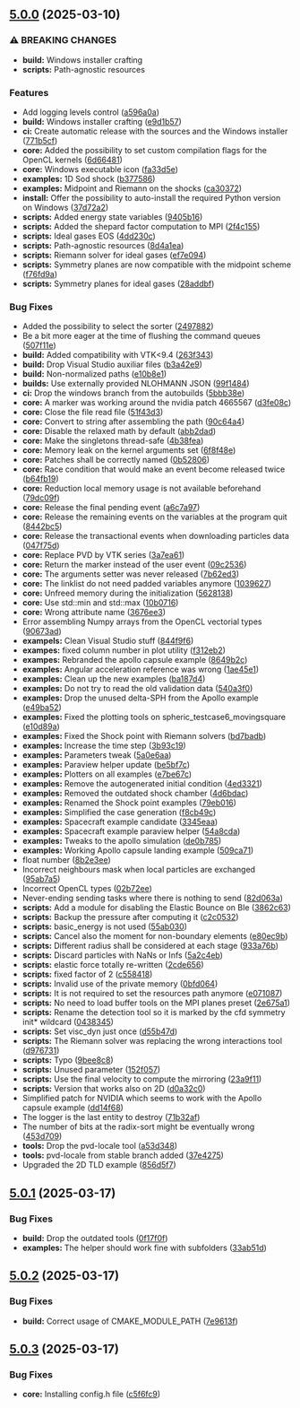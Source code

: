 ## [5.0.0](https://gitlab.com/sanguinariojoe/aquagpusph/compare/v4.1.2...v5.0.0) (2025-03-10)

### ⚠ BREAKING CHANGES

* **build:** Windows installer crafting
* **scripts:** Path-agnostic resources

### Features

* Add logging levels control ([a596a0a](https://gitlab.com/sanguinariojoe/aquagpusph/commit/a596a0ad214aadedafe43bd881fcae0e76bab769))
* **build:** Windows installer crafting ([e9d1b57](https://gitlab.com/sanguinariojoe/aquagpusph/commit/e9d1b57b75afe7416f8b117c6ffba1402d62d32a))
* **ci:** Create automatic release with the sources and the Windows installer ([771b5cf](https://gitlab.com/sanguinariojoe/aquagpusph/commit/771b5cf1ebc5875226ae1f5f58d4f8a23c0fe9b9))
* **core:** Added the possibility to set custom compilation flags for the OpenCL kernels ([6d66481](https://gitlab.com/sanguinariojoe/aquagpusph/commit/6d664817434bc963681fc07179a8106210d5b416))
* **core:** Windows executable icon ([fa33d5e](https://gitlab.com/sanguinariojoe/aquagpusph/commit/fa33d5e746df4f948bd8edf85ad921c4bea65909))
* **examples:** 1D Sod shock ([b377586](https://gitlab.com/sanguinariojoe/aquagpusph/commit/b377586598a1104cc27366f577c5d7d945973f58))
* **examples:** Midpoint and Riemann on the shocks ([ca30372](https://gitlab.com/sanguinariojoe/aquagpusph/commit/ca30372a4d2e9236816b1d88feb417939d1e4ffb))
* **install:** Offer the possibility to auto-install the required Python version on Windows ([37d72a2](https://gitlab.com/sanguinariojoe/aquagpusph/commit/37d72a296d43434b98b02da5dce3c2a06113210a))
* **scripts:** Added energy state variables ([9405b16](https://gitlab.com/sanguinariojoe/aquagpusph/commit/9405b16fa1eb71d8b767247b2a6fa43cfef25bff))
* **scripts:** Added the shepard factor computation to MPI ([2f4c155](https://gitlab.com/sanguinariojoe/aquagpusph/commit/2f4c1555bc32d1769171fc9682f83c54277ef4c4))
* **scripts:** Ideal gases EOS ([4dd230c](https://gitlab.com/sanguinariojoe/aquagpusph/commit/4dd230cb4ae82638fa07650d4e3abbdde94f2fde))
* **scripts:** Path-agnostic resources ([8d4a1ea](https://gitlab.com/sanguinariojoe/aquagpusph/commit/8d4a1ea755b611757a13781c99d21e1a72bb16cb))
* **scripts:** Riemann solver for ideal gases ([ef7e094](https://gitlab.com/sanguinariojoe/aquagpusph/commit/ef7e0949f5f72948f9e68ce6cc704815e38d5f5e))
* **scripts:** Symmetry planes are now compatible with the midpoint scheme ([f76fd9a](https://gitlab.com/sanguinariojoe/aquagpusph/commit/f76fd9a67fe00b56303a92d9453d2a91796c2dbd))
* **scripts:** Symmetry planes for ideal gases ([28addbf](https://gitlab.com/sanguinariojoe/aquagpusph/commit/28addbfdb7fc2056ecd8ab7c32b07c47d6000fce))

### Bug Fixes

* Added the possibility to select the sorter ([2497882](https://gitlab.com/sanguinariojoe/aquagpusph/commit/2497882ebd4d0ba2fe7ec736b497d5f367f47ac1))
* Be a bit more eager at the time of flushing the command queues ([507f11e](https://gitlab.com/sanguinariojoe/aquagpusph/commit/507f11e5703f5b1284206bc480e4759c04502226))
* **build:** Added compatibility with VTK<9.4 ([263f343](https://gitlab.com/sanguinariojoe/aquagpusph/commit/263f34372f708232773ef7e618c33ee19b8b7716))
* **build:** Drop Visual Studio auxiliar files ([b3a42e9](https://gitlab.com/sanguinariojoe/aquagpusph/commit/b3a42e9b9e33152b6b7aa908abc542b6128be39a))
* **build:** Non-normalized paths ([e10b8e1](https://gitlab.com/sanguinariojoe/aquagpusph/commit/e10b8e103e781c6a42b4c76e00e6f4e3eff12e00))
* **builds:** Use externally provided NLOHMANN JSON ([99f1484](https://gitlab.com/sanguinariojoe/aquagpusph/commit/99f148498525ce671ecff01b08972e76bd4b7dda))
* **ci:** Drop the windows branch from the autobuilds ([5bbb38e](https://gitlab.com/sanguinariojoe/aquagpusph/commit/5bbb38e13356d6d472fe717538e3e1880b6086a8))
* **core:** A marker was working around the nvidia patch 4665567 ([d3fe08c](https://gitlab.com/sanguinariojoe/aquagpusph/commit/d3fe08c01ca1effbba68826a7f93eeac03d8f1fa))
* **core:** Close the file read file ([51f43d3](https://gitlab.com/sanguinariojoe/aquagpusph/commit/51f43d32e8c65db7f895bf533493b368b7ab14fc))
* **core:** Convert to string after assembling the path ([90c64a4](https://gitlab.com/sanguinariojoe/aquagpusph/commit/90c64a45b6f86ddc5049906d99feb46f503f7477))
* **core:** Disable the relaxed math by default ([abb2dad](https://gitlab.com/sanguinariojoe/aquagpusph/commit/abb2dadc17c350dc9a99b74fae93b77710e85f17))
* **core:** Make the singletons thread-safe ([4b38fea](https://gitlab.com/sanguinariojoe/aquagpusph/commit/4b38feab7d6fd6b2e6212c08f6e3ef2939fcbcdb))
* **core:** Memory leak on the kernel arguments set ([6f8f48e](https://gitlab.com/sanguinariojoe/aquagpusph/commit/6f8f48e5ac386a00e10a9467556250600cc6223d))
* **core:** Patches shall be correctly named ([0b52806](https://gitlab.com/sanguinariojoe/aquagpusph/commit/0b52806458205eb12d747037079ced91e29f4339))
* **core:** Race condition that would make an event become released twice ([b64fb19](https://gitlab.com/sanguinariojoe/aquagpusph/commit/b64fb19badb43dd5e079d5f0e6d4794e8b3f8736))
* **core:** Reduction local memory usage is not available beforehand ([79dc09f](https://gitlab.com/sanguinariojoe/aquagpusph/commit/79dc09fd988add32b38e856add0314a2366c1f44))
* **core:** Release the final pending event ([a6c7a97](https://gitlab.com/sanguinariojoe/aquagpusph/commit/a6c7a9788f9a701a51ca301df4afbbe47d11c7d4))
* **core:** Release the remaining events on the variables at the program quit ([8442bc5](https://gitlab.com/sanguinariojoe/aquagpusph/commit/8442bc5347e27358cb09caf55880b039b91f32b7))
* **core:** Release the transactional events when downloading particles data ([047f75d](https://gitlab.com/sanguinariojoe/aquagpusph/commit/047f75de754d8a446a6e9b8f583daa777bf1b546))
* **core:** Replace PVD by VTK series ([3a7ea61](https://gitlab.com/sanguinariojoe/aquagpusph/commit/3a7ea61963b77323fb811dce0252c04c94442b86))
* **core:** Return the marker instead of the user event ([09c2536](https://gitlab.com/sanguinariojoe/aquagpusph/commit/09c25362a350e068db7ccf46a30c175b6a1d31e1))
* **core:** The arguments setter was never released ([7b62ed3](https://gitlab.com/sanguinariojoe/aquagpusph/commit/7b62ed3560393d383b04554c504ecc7a20c90384))
* **core:** The linklist do not need padded variables anymore ([1039627](https://gitlab.com/sanguinariojoe/aquagpusph/commit/1039627d5fd58b3a49f0b71a1225861695844c49))
* **core:** Unfreed memory during the initialization ([5628138](https://gitlab.com/sanguinariojoe/aquagpusph/commit/56281386e7c56053c4f22603f8212f4de52bd0ea))
* **core:** Use std::min and std::max ([10b0716](https://gitlab.com/sanguinariojoe/aquagpusph/commit/10b071605208af87b4712fed72525ed1550ebfd2))
* **core:** Wrong attribute name ([3676ee3](https://gitlab.com/sanguinariojoe/aquagpusph/commit/3676ee3ad1621c9d3145b0068126e8021a971ec8))
* Error assembling Numpy arrays from the OpenCL vectorial types ([90673ad](https://gitlab.com/sanguinariojoe/aquagpusph/commit/90673add391905c1f1e0f5e52221fb116bf043ab))
* **exampels:** Clean Visual Studio stuff ([844f9f6](https://gitlab.com/sanguinariojoe/aquagpusph/commit/844f9f6d54fa7f3121f824ce9de08db413e8dcce))
* **exampes:** fixed column number in plot utility ([f312eb2](https://gitlab.com/sanguinariojoe/aquagpusph/commit/f312eb2c2061ff4204d8f82428bb496ad276c908))
* **exampes:** Rebranded the apollo capsule example ([8649b2c](https://gitlab.com/sanguinariojoe/aquagpusph/commit/8649b2c8320f97cd6055619d44dd4d4392fe28fd))
* **examples:** Angular acceleration reference was wrong ([1ae45e1](https://gitlab.com/sanguinariojoe/aquagpusph/commit/1ae45e183313077273af8fd5b8e16d60e4241a9c))
* **examples:** Clean up the new examples ([ba187d4](https://gitlab.com/sanguinariojoe/aquagpusph/commit/ba187d4047d63f01aed2472f5276ecacab056c7a))
* **examples:** Do not try to read the old validation data ([540a3f0](https://gitlab.com/sanguinariojoe/aquagpusph/commit/540a3f0c38e5ddeb039c4d629e09295ddc0b060f))
* **examples:** Drop the unused delta-SPH from the Apollo example ([e49ba52](https://gitlab.com/sanguinariojoe/aquagpusph/commit/e49ba524c10fa7387b7b3fb844408804edfcbf6e))
* **examples:** Fixed the plotting tools on spheric_testcase6_movingsquare ([e10d89a](https://gitlab.com/sanguinariojoe/aquagpusph/commit/e10d89ae04fb8f7332deef09abd516b3f1038307))
* **examples:** Fixed the Shock point with Riemann solvers ([bd7badb](https://gitlab.com/sanguinariojoe/aquagpusph/commit/bd7badb4938dbc7158c629f10fdb0df705ec1220))
* **examples:** Increase the time step ([3b93c19](https://gitlab.com/sanguinariojoe/aquagpusph/commit/3b93c19a0f909f70a86962c0410b46f6498a2b99))
* **examples:** Parameters tweak ([5a0e6aa](https://gitlab.com/sanguinariojoe/aquagpusph/commit/5a0e6aac3c0b6409eca7afd4bd8be66d214a5424))
* **examples:** Paraview helper update ([be5bf7c](https://gitlab.com/sanguinariojoe/aquagpusph/commit/be5bf7c1058c46a526803560cf99243e5334f4d7))
* **examples:** Plotters on all examples ([e7be67c](https://gitlab.com/sanguinariojoe/aquagpusph/commit/e7be67c98af249e11c1e3281061e198cd40f20a0))
* **examples:** Remove the autogenerated initial condition ([4ed3321](https://gitlab.com/sanguinariojoe/aquagpusph/commit/4ed3321d1fac8de94b7908dbc8e081c730274162))
* **examples:** Removed the outdated shock chamber ([4d6bdac](https://gitlab.com/sanguinariojoe/aquagpusph/commit/4d6bdaca7618dbfb51c392c99c3f28fe0a399701))
* **examples:** Renamed the Shock point examples ([79eb016](https://gitlab.com/sanguinariojoe/aquagpusph/commit/79eb016e02a6034715619436c53d0f9a089cfb37))
* **examples:** Simplified the case generation ([f8cb49c](https://gitlab.com/sanguinariojoe/aquagpusph/commit/f8cb49cd727fb682cbfff7f5a3bfcfd864bd1f16))
* **examples:** Spacecraft example candidate ([3345eaa](https://gitlab.com/sanguinariojoe/aquagpusph/commit/3345eaaa7edbe8f535b3133a04cf5039a48ac03e))
* **examples:** Spacecraft example paraview helper ([54a8cda](https://gitlab.com/sanguinariojoe/aquagpusph/commit/54a8cdabbab646d3ba840e12a67f14dea05aae54))
* **examples:** Tweaks to the apollo simulation ([de0b785](https://gitlab.com/sanguinariojoe/aquagpusph/commit/de0b78598a0d1c3eaad8b6e43d37fe160815aa98))
* **examples:** Working Apollo capsule landing example ([509ca71](https://gitlab.com/sanguinariojoe/aquagpusph/commit/509ca7105b01a2a76ab73163d7a7380081237c85))
* float number ([8b2e3ee](https://gitlab.com/sanguinariojoe/aquagpusph/commit/8b2e3ee8c772faee0ce80186ea63a67711d1854f))
* Incorrect neighbours mask when local particles are exchanged ([95ab7a5](https://gitlab.com/sanguinariojoe/aquagpusph/commit/95ab7a59d8df817e482eb1e65170142895ba0095))
* Incorrect OpenCL types ([02b72ee](https://gitlab.com/sanguinariojoe/aquagpusph/commit/02b72ee68be912a2cb01260ec200aa12ec96a4dc))
* Never-ending sending tasks where there is nothing to send ([82d063a](https://gitlab.com/sanguinariojoe/aquagpusph/commit/82d063a2d7a870eec1b8fcafe1293cb49c02ba27))
* **scripts:** Add a module for disabling the Elastic Bounce on BIe ([3862c63](https://gitlab.com/sanguinariojoe/aquagpusph/commit/3862c63d3a654fd294cdcc7b29e1a23442ca19bb))
* **scripts:** Backup the pressure after computing it ([c2c0532](https://gitlab.com/sanguinariojoe/aquagpusph/commit/c2c05325d577ffa919b814bc4a4438b3fc24d6db))
* **scripts:** basic_energy is not used ([55ab030](https://gitlab.com/sanguinariojoe/aquagpusph/commit/55ab030e86b10275211d0086f21d189bebe796af))
* **scripts:** Cancel also the moment for non-boundary elements ([e80ec9b](https://gitlab.com/sanguinariojoe/aquagpusph/commit/e80ec9b28091ef64c8e0028c59b98ad635adbb8d))
* **scripts:** Different radius shall be considered at each stage ([933a76b](https://gitlab.com/sanguinariojoe/aquagpusph/commit/933a76bb428dc84756308d17fb4c39ed59f78c98))
* **scripts:** Discard particles with NaNs or Infs ([5a2c4eb](https://gitlab.com/sanguinariojoe/aquagpusph/commit/5a2c4ebabd0ca5ea64aced6d44dd144c69687695))
* **scripts:** elastic force totally re-written ([2cde656](https://gitlab.com/sanguinariojoe/aquagpusph/commit/2cde656ada3fd2fd95c12dc72bbcee25e2f3f142))
* **scripts:** fixed factor of 2 ([c558418](https://gitlab.com/sanguinariojoe/aquagpusph/commit/c558418d7070dee41abd540eb434f624f66f9934))
* **scripts:** Invalid use of the private memory ([0bfd064](https://gitlab.com/sanguinariojoe/aquagpusph/commit/0bfd064ed12bd54a10f9fcf338deb1eed7de49ff))
* **scripts:** It is not required to set the resources path anymore ([e071087](https://gitlab.com/sanguinariojoe/aquagpusph/commit/e071087f73914857c8d0735ef7dfa77c35403a2c))
* **scripts:** No need to load buffer tools on the MPI planes preset ([2e675a1](https://gitlab.com/sanguinariojoe/aquagpusph/commit/2e675a1c945bbdb2c8f09704e4c3117afc8f7a26))
* **scripts:** Rename the detection tool so it is marked by the cfd symmetry init* wildcard ([0438345](https://gitlab.com/sanguinariojoe/aquagpusph/commit/0438345489644a31caddfcf0c0da1ab99c676305))
* **scripts:** Set visc_dyn just once ([d55b47d](https://gitlab.com/sanguinariojoe/aquagpusph/commit/d55b47dd5b63b41cd4a288cbb91b99e520cb3b8c))
* **scripts:** The Riemann solver was replacing the wrong interactions tool ([d976731](https://gitlab.com/sanguinariojoe/aquagpusph/commit/d97673157278b4da67940349c6b125da372ae1d5))
* **scripts:** Typo ([9bee8c8](https://gitlab.com/sanguinariojoe/aquagpusph/commit/9bee8c8c9209291c426c278eb9f23c9b1cacf8e8))
* **scripts:** Unused parameter ([152f057](https://gitlab.com/sanguinariojoe/aquagpusph/commit/152f0577286b1f98932e97026ee274954f40e1b2))
* **scripts:** Use the final velocity to compute the mirroring ([23a9f11](https://gitlab.com/sanguinariojoe/aquagpusph/commit/23a9f1190bdee65b930a036d411d8d4c627fba70))
* **scripts:** Version that works also on 2D ([d0a32c0](https://gitlab.com/sanguinariojoe/aquagpusph/commit/d0a32c0b57afc3cc8803e79c2f12d6444e80d9a6))
* Simplified patch for NVIDIA which seems to work with the Apollo capsule example ([dd14f68](https://gitlab.com/sanguinariojoe/aquagpusph/commit/dd14f68056495b9c25ad0775ebf46918372bdfb0))
* The logger is the last entity to destroy ([71b32af](https://gitlab.com/sanguinariojoe/aquagpusph/commit/71b32af4849726a6d94d98b110085dcdff90b19b))
* The number of bits at the radix-sort might be eventually wrong ([453d709](https://gitlab.com/sanguinariojoe/aquagpusph/commit/453d7094aa3813e74fed397eb3090de67c2dff20))
* **tools:** Drop the pvd-locale tool ([a53d348](https://gitlab.com/sanguinariojoe/aquagpusph/commit/a53d3489d6b912a9d3d71b7e1e947e92945d8d93))
* **tools:** pvd-locale from stable branch added ([37e4275](https://gitlab.com/sanguinariojoe/aquagpusph/commit/37e4275dea5cfe0b0f15978084149f1d860627e7))
* Upgraded the 2D TLD example ([856d5f7](https://gitlab.com/sanguinariojoe/aquagpusph/commit/856d5f7fe4ed0acaddc0ebc54f7d5a0d9a80bf60))
## [5.0.1](https://gitlab.com/sanguinariojoe/aquagpusph/compare/v5.0.0...v5.0.1) (2025-03-17)

### Bug Fixes

* **build:** Drop the outdated tools ([0f17f0f](https://gitlab.com/sanguinariojoe/aquagpusph/commit/0f17f0f3c0d3dc14814358b1a61ac6494caaa09e))
* **examples:** The helper should work fine with subfolders ([33ab51d](https://gitlab.com/sanguinariojoe/aquagpusph/commit/33ab51d9aea342c97afdf5f8e93c767cc458dae5))
## [5.0.2](https://gitlab.com/sanguinariojoe/aquagpusph/compare/v5.0.1...v) (2025-03-17)

### Bug Fixes

* **build:** Correct usage of CMAKE_MODULE_PATH ([7e9613f](https://gitlab.com/sanguinariojoe/aquagpusph/commit/7e9613f414a8b6a487834a81a6ef084aea9ac600))
## [5.0.3](https://gitlab.com/sanguinariojoe/aquagpusph/compare/v5.0.2...v) (2025-03-17)

### Bug Fixes

* **core:** Installing config.h file ([c5f6fc9](https://gitlab.com/sanguinariojoe/aquagpusph/commit/c5f6fc98cb0d9bb2a742a743e7a0f6def40e1d77))
